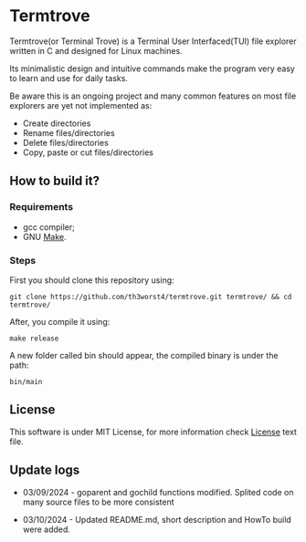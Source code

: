 # Termtrove

Termtrove(or Terminal Trove) is a Terminal User Interfaced(TUI) file explorer written in C and designed for Linux machines.

Its minimalistic design and intuitive commands make the program very easy to learn and use for daily tasks.

Be aware this is an ongoing project and many common features on most file explorers are yet not implemented as:

* Create directories
* Rename files/directories
* Delete files/directories
* Copy, paste or cut files/directories

## How to build it?

### Requirements

* gcc compiler;
* GNU [Make][].

### Steps

First you should clone this repository using:

`git clone https://github.com/th3worst4/termtrove.git termtrove/ && cd termtrove/`

After, you compile it using:

`make release`

A new folder called bin should appear, the compiled binary is under the path:

`bin/main`

## License

This software is under MIT License, for more information check [License][] text file.

## Update logs

* 03/09/2024 - goparent and gochild functions modified. Splited code on many source files to be more consistent

* 03/10/2024 - Updated README.md, short description and HowTo build were added.

[License]:/LICENSE
[Make]: https://www.gnu.org/software/make/manual/make.html
